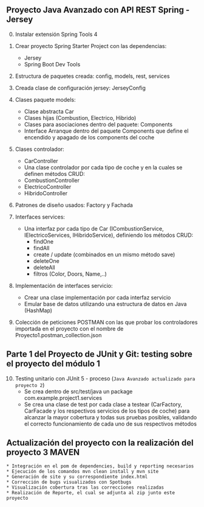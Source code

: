 ## Proyecto Java Avanzado con API REST Spring - Jersey

0. Instalar extensión Spring Tools 4

1. Crear proyecto Spring Starter Project con las dependencias:
	* Jersey
	* Spring Boot Dev Tools
	
2. Estructura de paquetes creada: config, models, rest, services

3. Creada clase de configuración jersey: JerseyConfig

4. Clases paquete models: 
	* Clase abstracta Car
	* Clases hijas (Combustion, Electrico, Hibrido)
	* Clases para asociaciones dentro del paquete: Components
	* Interface Arranque dentro del paquete Components que define el encendido y apagado de los components del coche
	
5. Clases controlador:
	* CarController 
	* Una clase controlador por cada tipo de coche y en la cuales se definen métodos CRUD:
	- CombustionController
	- ElectricoController
	- HibridoController
	
6. Patrones de diseño usados: Factory y Fachada

7. Interfaces services:
	* Una interfaz por cada tipo de Car (ICombustionService, IElectricoServices, IHibridoService), definiendo los métodos CRUD:
		* findOne
		* findAll
		* create / update (combinados en un mismo método save)
		* deleteOne
		* deleteAll
		* filtros (Color, Doors, Name,..)
		
8. Implementación de interfaces servicio:
	* Crear una clase implementación por cada interfaz servicio
	* Emular base de datos utilizando una estructura de datos en Java (HashMap)
	
9. Colección de peticiones POSTMAN con las que probar los controladores importada en el proyecto con el nombre de Proyecto1.postman_collection.json

## Parte 1 del Proyecto de JUnit y Git: testing sobre el proyecto del módulo 1 
10. Testing unitario con JUnit 5 - proceso (`Java Avanzado actualizado para proyecto 2`)
	* Se crea dentro de src/test/java un package com.example.project1.services
	* Se crea una clase de test por cada clase a testear (CarFactory, CarFacade y los respectivos servicios de los tipos de coche) para alcanzar la mayor cobertura
	y todas sus pruebas posibles, validando el correcto funcionamiento de cada uno de sus respectivos métodos

## Actualización del proyecto con la realización del proyecto 3 MAVEN
	* Integración en el pom de dependencies, build y reporting necesarios
	* Ejecución de los comandos mvn clean install y mvn site
	* Generación de site y su correspondiente index.html
	* Corrección de bugs visualizados con Spotbugs
	* Visualización cobertura tras las correcciones realizadas
	* Realización de Reporte, el cual se adjunta al zip junto este proyecto
	